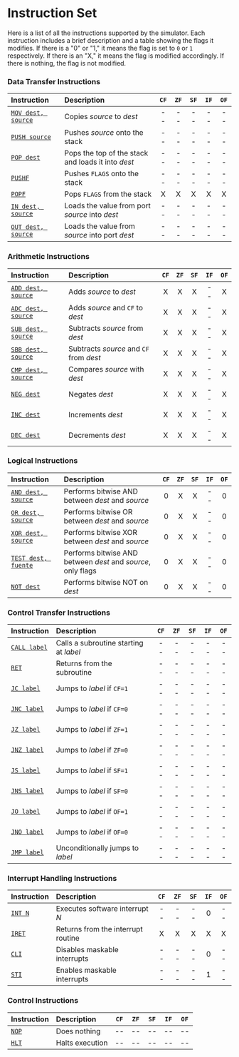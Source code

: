 # Instruction Set

Here is a list of all the instructions supported by the simulator. Each instruction includes a brief description and a table showing the flags it modifies. If there is a "0" or "1," it means the flag is set to `0` or `1` respectively. If there is an "X," it means the flag is modified accordingly. If there is nothing, the flag is not modified.

### Data Transfer Instructions

| Instruction                 | Description                                        | `CF` | `ZF` | `SF` | `IF` | `OF` |
| :-------------------------- | :------------------------------------------------- | :--: | :--: | :--: | :--: | :--: |
| [`MOV dest, source`](./mov) | Copies _source_ to _dest_                          |  --  |  --  |  --  |  --  |  --  |
| [`PUSH source`](./push)     | Pushes _source_ onto the stack                     |  --  |  --  |  --  |  --  |  --  |
| [`POP dest`](./pop)         | Pops the top of the stack and loads it into _dest_ |  --  |  --  |  --  |  --  |  --  |
| [`PUSHF`](./pushf)          | Pushes `FLAGS` onto the stack                      |  --  |  --  |  --  |  --  |  --  |
| [`POPF`](./popf)            | Pops `FLAGS` from the stack                        |  X   |  X   |  X   |  X   |  X   |
| [`IN dest, source`](./in)   | Loads the value from port _source_ into _dest_     |  --  |  --  |  --  |  --  |  --  |
| [`OUT dest, source`](./out) | Loads the value from _source_ into port _dest_     |  --  |  --  |  --  |  --  |  --  |

### Arithmetic Instructions

| Instruction                 | Description                             | `CF` | `ZF` | `SF` | `IF` | `OF` |
| :-------------------------- | :-------------------------------------- | :--: | :--: | :--: | :--: | :--: |
| [`ADD dest, source`](./add) | Adds _source_ to _dest_                 |  X   |  X   |  X   |  --  |  X   |
| [`ADC dest, source`](./adc) | Adds _source_ and `CF` to _dest_        |  X   |  X   |  X   |  --  |  X   |
| [`SUB dest, source`](./sub) | Subtracts _source_ from _dest_          |  X   |  X   |  X   |  --  |  X   |
| [`SBB dest, source`](./sbb) | Subtracts _source_ and `CF` from _dest_ |  X   |  X   |  X   |  --  |  X   |
| [`CMP dest, source`](./cmp) | Compares _source_ with _dest_           |  X   |  X   |  X   |  --  |  X   |
| [`NEG dest`](./neg)         | Negates _dest_                          |  X   |  X   |  X   |  --  |  X   |
| [`INC dest`](./inc)         | Increments _dest_                       |  X   |  X   |  X   |  --  |  X   |
| [`DEC dest`](./dec)         | Decrements _dest_                       |  X   |  X   |  X   |  --  |  X   |

### Logical Instructions

| Instruction                   | Description                                                  | `CF` | `ZF` | `SF` | `IF` | `OF` |
| :---------------------------- | :----------------------------------------------------------- | :--: | :--: | :--: | :--: | :--: |
| [`AND dest, source`](./and)   | Performs bitwise AND between _dest_ and _source_             |  0   |  X   |  X   |  --  |  0   |
| [`OR dest, source`](./or)     | Performs bitwise OR between _dest_ and _source_              |  0   |  X   |  X   |  --  |  0   |
| [`XOR dest, source`](./xor)   | Performs bitwise XOR between _dest_ and _source_             |  0   |  X   |  X   |  --  |  0   |
| [`TEST dest, fuente`](./test) | Performs bitwise AND between _dest_ and _source_, only flags |  0   |  X   |  X   |  --  |  0   |
| [`NOT dest`](./not)           | Performs bitwise NOT on _dest_                               |  0   |  X   |  X   |  --  |  0   |

### Control Transfer Instructions

| Instruction            | Description                            | `CF` | `ZF` | `SF` | `IF` | `OF` |
| :--------------------- | :------------------------------------- | :--: | :--: | :--: | :--: | :--: |
| [`CALL label`](./call) | Calls a subroutine starting at _label_ |  --  |  --  |  --  |  --  |  --  |
| [`RET`](./ret)         | Returns from the subroutine            |  --  |  --  |  --  |  --  |  --  |
| [`JC label`](./jc)     | Jumps to _label_ if `CF=1`             |  --  |  --  |  --  |  --  |  --  |
| [`JNC label`](./jnc)   | Jumps to _label_ if `CF=0`             |  --  |  --  |  --  |  --  |  --  |
| [`JZ label`](./jz)     | Jumps to _label_ if `ZF=1`             |  --  |  --  |  --  |  --  |  --  |
| [`JNZ label`](./jnz)   | Jumps to _label_ if `ZF=0`             |  --  |  --  |  --  |  --  |  --  |
| [`JS label`](./js)     | Jumps to _label_ if `SF=1`             |  --  |  --  |  --  |  --  |  --  |
| [`JNS label`](./jns)   | Jumps to _label_ if `SF=0`             |  --  |  --  |  --  |  --  |  --  |
| [`JO label`](./jo)     | Jumps to _label_ if `OF=1`             |  --  |  --  |  --  |  --  |  --  |
| [`JNO label`](./jno)   | Jumps to _label_ if `OF=0`             |  --  |  --  |  --  |  --  |  --  |
| [`JMP label`](./jmp)   | Unconditionally jumps to _label_       |  --  |  --  |  --  |  --  |  --  |

### Interrupt Handling Instructions

| Instruction      | Description                        | `CF` | `ZF` | `SF` | `IF` | `OF` |
| :--------------- | :--------------------------------- | :--: | :--: | :--: | :--: | :--: |
| [`INT N`](./int) | Executes software interrupt _N_    |  --  |  --  |  --  |  0   |  --  |
| [`IRET`](./iret) | Returns from the interrupt routine |  X   |  X   |  X   |  X   |  X   |
| [`CLI`](./cli)   | Disables maskable interrupts       |  --  |  --  |  --  |  0   |  --  |
| [`STI`](./sti)   | Enables maskable interrupts        |  --  |  --  |  --  |  1   |  --  |

### Control Instructions

| Instruction    | Description     | `CF` | `ZF` | `SF` | `IF` | `OF` |
| :------------- | :-------------- | :--: | :--: | :--: | :--: | :--: |
| [`NOP`](./nop) | Does nothing    |  --  |  --  |  --  |  --  |  --  |
| [`HLT`](./hlt) | Halts execution |  --  |  --  |  --  |  --  |  --  |
